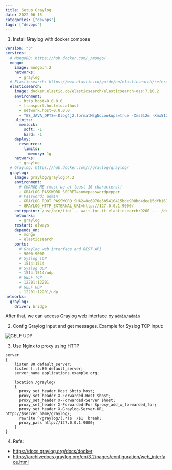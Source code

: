 ```yaml
---
title: Setup Graylog
date: 2022-06-15
categories: ["devops"]
tags: ["devops"]
---
```


1. Install Graylog with docker compose

```yml
version: "3"
services:
  # MongoDB: https://hub.docker.com/_/mongo/
  mongo:
    image: mongo:4.2
    networks:
      - graylog
  # Elasticsearch: https://www.elastic.co/guide/en/elasticsearch/reference/7.10/docker.html
  elasticsearch:
    image: docker.elastic.co/elasticsearch/elasticsearch-oss:7.10.2
    environment:
      - http.host=0.0.0.0
      - transport.host=localhost
      - network.host=0.0.0.0
      - "ES_JAVA_OPTS=-Dlog4j2.formatMsgNoLookups=true -Xms512m -Xmx512m"
    ulimits:
      memlock:
        soft: -1
        hard: -1
    deploy:
      resources:
        limits:
          memory: 1g
    networks:
      - graylog
  # Graylog: https://hub.docker.com/r/graylog/graylog/
  graylog:
    image: graylog/graylog:4.2
    environment:
      # CHANGE ME (must be at least 16 characters)!
      - GRAYLOG_PASSWORD_SECRET=somepasswordpepper
      # Password: admin
      - GRAYLOG_ROOT_PASSWORD_SHA2=8c6976e5b5410415bde908bd4dee15dfb167a9c873fc4bb8a81f6f2ab448a918
      - GRAYLOG_HTTP_EXTERNAL_URI=http://127.0.0.1:9000/
    entrypoint: /usr/bin/tini -- wait-for-it elasticsearch:9200 --  /docker-entrypoint.sh
    networks:
      - graylog
    restart: always
    depends_on:
      - mongo
      - elasticsearch
    ports:
      # Graylog web interface and REST API
      - 9000:9000
      # Syslog TCP
      - 1514:1514
      # Syslog UDP
      - 1514:1514/udp
      # GELF TCP
      - 12201:12201
      # GELF UDP
      - 12201:12201/udp
networks:
  graylog:
    driver: bridge
```

After that, we can access Graylog web interface by `admin/admin`

2. Config Graylog input and get messages. Example for Syslog TCP input:

![GELF UDP](https://images.viblo.asia/9366e02f-b996-4996-8da7-9f9f7335d67d.png)

3. Use Nginx to proxy using HTTP

```
server
{
    listen 80 default_server;
    listen [::]:80 default_server;
    server_name applications.example.org;

    location /graylog/
    {
      proxy_set_header Host $http_host;
      proxy_set_header X-Forwarded-Host $host;
      proxy_set_header X-Forwarded-Server $host;
      proxy_set_header X-Forwarded-For $proxy_add_x_forwarded_for;
      proxy_set_header X-Graylog-Server-URL http://$server_name/graylog/;
      rewrite ^/graylog/(.*)$  /$1  break;
      proxy_pass http://127.0.0.1:9000;
    }
}
```

4. Refs:

- https://docs.graylog.org/docs/docker
- https://archivedocs.graylog.org/en/3.2/pages/configuration/web_interface.html
